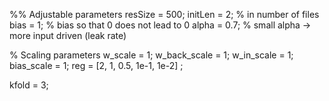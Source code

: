 %% Adjustable parameters
resSize = 500;
initLen = 2;           % in number of files
bias = 1;            % bias so that 0 does not lead to 0
alpha = 0.7;           % small alpha -> more input driven (leak rate)

% Scaling parameters
w_scale = 1;
w_back_scale = 1;
w_in_scale = 1;
bias_scale = 1;
reg = [2, 1, 0.5, 1e-1, 1e-2] ;

kfold = 3;